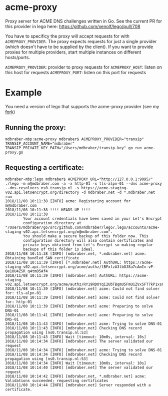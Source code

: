 # acme-proxy
Proxy server for ACME DNS challenges written in Go. See the current PR for this provider in lego here: https://github.com/xenolf/lego/pull/708

You have to specificy the proxy will accept requests for with `ACMEPROXY_PROVIDER`. The proxy expects requests for just a single provider (which doesn't have to be supplied by the client). If you want to provide proxies for multiple providers, start multiple instances on different hosts/ports.

`ACMEPROXY_PROVIDER`: provider to proxy requests for
`ACMEPROXY_HOST`: listen on this host for requests
`ACMEPROXY_PORT`: listen on this port for requests

# Example
You need a version of lego that supports the acme-proxy provider (see my [fork](http://github.com/mdbraber/lego))

## Running the proxy:
```
mdbraber-mbp:acme-proxy mdbraber$ ACMEPROXY_PROVIDER="transip" TRANSIP_ACCOUNT_NAME="mdbraber" TRANSIP_PRIVATE_KEY_PATH="/Users/mdbraber/transip.key" go run acme-proxy.go
```

## Requesting a certificate:

```
mdbraber-mbp:lego mdbraber$ ACMEPROXY_URL="http://127.0.0.1:9095/" ./lego -m m@mdbraber.com -a -x http-01 -x tls-alpn-01 --dns acme-proxy --dns-resolvers ns0.transip.nl -s https://acme-staging-v02.api.letsencrypt.org/directory -d mdbraber.net -d *.mdbraber.net run
2018/11/08 10:11:38 [INFO] acme: Registering account for m@mdbraber.com
2018/11/08 10:11:38 !!!! HEADS UP !!!!
2018/11/08 10:11:38
		Your account credentials have been saved in your Let's Encrypt
		configuration directory at "/Users/mdbraber/go/src/github.com/mdbraber/lego/.lego/accounts/acme-staging-v02.api.letsencrypt.org/m@mdbraber.com".
		You should make a secure backup	of this folder now. This
		configuration directory will also contain certificates and
		private keys obtained from Let's Encrypt so making regular
		backups of this folder is ideal.
2018/11/08 10:11:38 [INFO] [mdbraber.net, *.mdbraber.net] acme: Obtaining bundled SAN certificate
2018/11/08 10:11:39 [INFO] [*.mdbraber.net] AuthURL: https://acme-staging-v02.api.letsencrypt.org/acme/authz/lBFxlzA3lbOJ8a7cAmIv-vP-Qe1OU4ZSR_q4tmD5Af4
2018/11/08 10:11:39 [INFO] [mdbraber.net] AuthURL: https://acme-staging-v02.api.letsencrypt.org/acme/authz/RY19RDOYqi2UbTBqmU5FmU1ZVx5FT7kP1xsO5dkodIc
2018/11/08 10:11:39 [INFO] [mdbraber.net] acme: Could not find solver for: tls-alpn-01
2018/11/08 10:11:39 [INFO] [mdbraber.net] acme: Could not find solver for: http-01
2018/11/08 10:11:39 [INFO] [mdbraber.net] acme: Preparing to solve DNS-01
2018/11/08 10:11:41 [INFO] [mdbraber.net] acme: Preparing to solve DNS-01
2018/11/08 10:11:43 [INFO] [mdbraber.net] acme: Trying to solve DNS-01
2018/11/08 10:11:43 [INFO] [mdbraber.net] Checking DNS record propagation using [ns0.transip.nl:53]
2018/11/08 10:11:43 [INFO] Wait [timeout: 10m0s, interval: 10s]
2018/11/08 10:14:34 [INFO] [mdbraber.net] The server validated our request
2018/11/08 10:14:34 [INFO] [mdbraber.net] acme: Trying to solve DNS-01
2018/11/08 10:14:34 [INFO] [mdbraber.net] Checking DNS record propagation using [ns0.transip.nl:53]
2018/11/08 10:14:34 [INFO] Wait [timeout: 10m0s, interval: 10s]
2018/11/08 10:14:40 [INFO] [mdbraber.net] The server validated our request
2018/11/08 10:14:42 [INFO] [mdbraber.net, *.mdbraber.net] acme: Validations succeeded; requesting certificates
2018/11/08 10:14:44 [INFO] [mdbraber.net] Server responded with a certificate.
```

